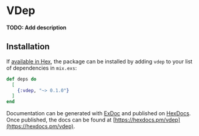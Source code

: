 # VDep

**TODO: Add description**

## Installation

If [available in Hex](https://hex.pm/docs/publish), the package can be installed
by adding `vdep` to your list of dependencies in `mix.exs`:

```elixir
def deps do
  [
    {:vdep, "~> 0.1.0"}
  ]
end
```

Documentation can be generated with [ExDoc](https://github.com/elixir-lang/ex_doc)
and published on [HexDocs](https://hexdocs.pm). Once published, the docs can
be found at [https://hexdocs.pm/vdep](https://hexdocs.pm/vdep).

